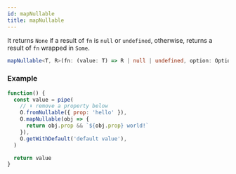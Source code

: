 ```yaml
---
id: mapNullable
title: mapNullable
---
```


It returns `None` if a result of `fn` is `null` or `undefined`, otherwise, returns a result of `fn` wrapped in `Some`.

```ts
mapNullable<T, R>(fn: (value: T) => R | null | undefined, option: Option<T>): Option<R>
```

### Example

```jsx live
function() {
  const value = pipe(
    // ⬇️ remove a property below
    O.fromNullable({ prop: 'hello' }),
    O.mapNullable(obj => {
      return obj.prop && `${obj.prop} world!`
    }),
    O.getWithDefault('default value'),
  )

  return value
}
```
